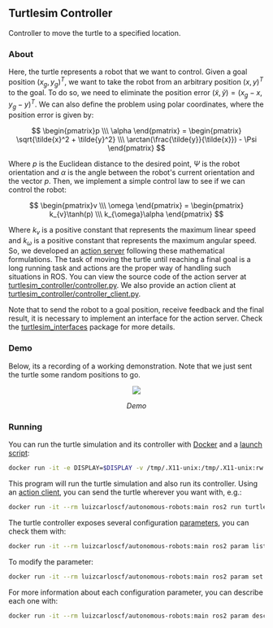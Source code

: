 ## Turtlesim Controller

Controller to move the turtle to a specified location.

### About

Here, the turtle represents a robot that we want to control. Given a goal position $(x_g, y_g)^T$, we want to take the robot from an arbitrary position $(x, y)^T$ to the goal. To do so, we need to eliminate the position error $(\tilde{x},\tilde{y})=(x_g - x, y_g - y)^T$. We can also define the problem using polar coordinates, where the position error is given by:

$$ \begin{pmatrix}p \\\ \alpha \end{pmatrix} = \begin{pmatrix} \sqrt{\tilde{x}^2 + \tilde{y}^2} \\\ \arctan(\frac{\tilde{y}}{\tilde{x}}) - \Psi \end{pmatrix} $$

Where $p$ is the Euclidean distance to the desired point, $\Psi$ is the robot orientation and $\alpha$ is the angle between the robot's current orientation and the vector $p$. Then, we implement a simple control law to see if we can control the robot:

$$ \begin{pmatrix}v \\\ \omega \end{pmatrix} = \begin{pmatrix} k_{v}\tanh(p) \\\ k_{\omega}\alpha \end{pmatrix} $$

Where $k_{v}$ is a positive constant that represents the maximum linear speed and $k_{\omega}$ is a positive constant that represents the maximum angular speed. So, we developed an [action server](https://docs.ros.org/en/humble/Tutorials/Beginner-CLI-Tools/Understanding-ROS2-Actions/Understanding-ROS2-Actions.html) following these mathematical formulations. The task of moving the turtle until reaching a final goal is a long running task and actions are the proper way of handling such situations in ROS. You can view the source code of the action server at [turtlesim_controller/controller.py](turtlesim_controller/controller.py). We also provide an action client at [turtlesim_controller/controller_client.py](turtlesim_controller/controller_client.py).

Note that to send the robot to a goal position, receive feedback and the final result, it is necessary to implement an interface for the action server. Check the [turtlesim_interfaces](../turtlesim_interfaces/) package for more details.

### Demo

Below, its a recording of a working demonstration. Note that we just sent the turtle some random positions to go.

<p align="center">
    <img src="images/1.gif?raw=true" />
</p>
<p align="center">
    <em>Demo</em>
</p>

### Running

You can run the turtle simulation and its controller with [Docker](https://www.docker.com/) and a [launch script](launch/turtlesim_controller_launch.py):
```bash
docker run -it -e DISPLAY=$DISPLAY -v /tmp/.X11-unix:/tmp/.X11-unix:rw --rm luizcarloscf/autonomous-robots:main ros2 launch turtlesim_controller turtlesim_controller_launch.py
```

This program will run the turtle simulation and also run its controller. Using an [action client](turtlesim_controller/controller_client.py), you can send the turtle wherever you want with, e.g.:
```bash
docker run -it --rm luizcarloscf/autonomous-robots:main ros2 run turtlesim_controller client -x 5 -y 8
```

The turtle controller exposes several configuration [parameters](https://docs.ros.org/en/humble/Tutorials/Beginner-CLI-Tools/Understanding-ROS2-Parameters/Understanding-ROS2-Parameters.html), you can check them with:
```bash
docker run -it --rm luizcarloscf/autonomous-robots:main ros2 param list
```

To modify the parameter:
```bash
docker run -it --rm luizcarloscf/autonomous-robots:main ros2 param set /turtlesim_controller kp_angular 6
```

For more information about each configuration parameter, you can describe each one with:
```bash
docker run -it --rm luizcarloscf/autonomous-robots:main ros2 param describe /turtlesim_controller kp_angular
```
